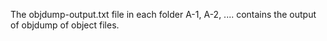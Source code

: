 The objdump-output.txt file in each folder A-1, A-2, .... contains the output of objdump of object files.
